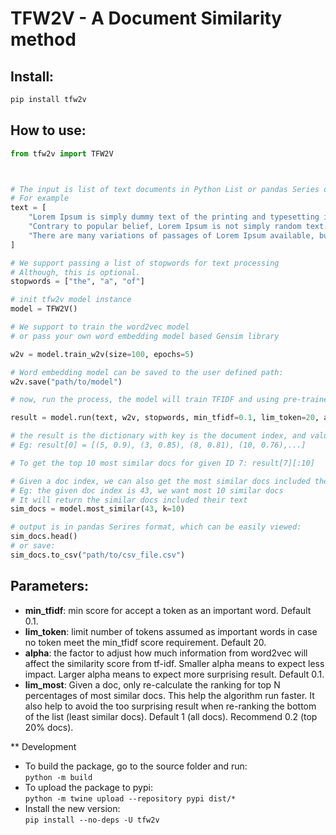 # TFW2V - A Document Similarity method


## Install:

```bash
pip install tfw2v
```

## How to use:

```python
from tfw2v import TFW2V



# The input is list of text documents in Python List or pandas Series datatype.
# For example
text = [
    "Lorem Ipsum is simply dummy text of the printing and typesetting industry. Lorem Ipsum has been the industry's standard dummy text ever since the 1500s, when an unknown printer took a galley of type and scrambled it to make a type specimen book.", 
    "Contrary to popular belief, Lorem Ipsum is not simply random text. It has roots in a piece of classical Latin literature from 45 BC, making it over 2000 years old.",
    "There are many variations of passages of Lorem Ipsum available, but the majority have suffered alteration in some form, by injected humour, or randomised words which don't look even slightly believable."
]

# We support passing a list of stopwords for text processing
# Although, this is optional.
stopwords = ["the", "a", "of"]

# init tfw2v model instance
model = TFW2V()

# We support to train the word2vec model
# or pass your own word embedding model based Gensim library

w2v = model.train_w2v(size=100, epochs=5)

# Word embedding model can be saved to the user defined path:
w2v.save("path/to/model")

# now, run the process, the model will train TFIDF and using pre-trained w2v to enhence the result

result = model.run(text, w2v, stopwords, min_tfidf=0.1, lim_token=20, alpha=0.1, lim_most=0.3)

# the result is the dictionary with key is the document index, and value is the list of similar doc indexes and similarity score sorted desc.
# Eg: result[0] = [(5, 0.9), (3, 0.85), (8, 0.81), (10, 0.76),...]

# To get the top 10 most similar docs for given ID 7: result[7][:10]

# Given a doc index, we can also get the most similar docs included their text:
# Eg: the given doc index is 43, we want most 10 similar docs
# It will return the similar docs included their text
sim_docs = model.most_similar(43, k=10)

# output is in pandas Serires format, which can be easily viewed:
sim_docs.head()
# or save:
sim_docs.to_csv("path/to/csv_file.csv")


```

## Parameters:
- **min_tfidf**: min score for accept a token as an important word. Default 0.1.
- **lim_token**: limit number of tokens assumed as important words in case no token meet the min_tfidf score requirement. Default 20.
- **alpha**: the factor to adjust how much information from word2vec will affect the similarity score from tf-idf. Smaller alpha means to expect less impact. Larger alpha means to expect more surprising result. Default 0.1.
- **lim_most**: Given a doc, only re-calculate the ranking for top N percentages of most similar docs. This help the algorithm run faster. It also help to avoid the too surprising result when re-ranking the bottom of the list (least similar docs). Default 1 (all docs). Recommend 0.2 (top 20% docs).

** Development

- To build the package, go to the source folder and run:  
  ``python -m build``
- To upload the package to pypi:  
  ``python -m twine upload --repository pypi dist/*``
- Install the new version:  
  ``pip install --no-deps -U tfw2v``